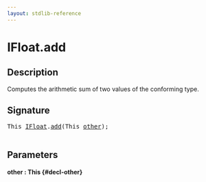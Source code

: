 ```yaml
---
layout: stdlib-reference
---
```


# IFloat\.add

## Description

Computes the arithmetic sum of two values of the conforming type.




## Signature 

<pre>
<span class="code_keyword">This</span> <a href="/stdlib-reference/interfaces/ifloat-01/index" class="code_type">IFloat</a>.<a href="/stdlib-reference/interfaces/ifloat-01/add">add</a>(<span class="code_keyword">This</span> <a href="/stdlib-reference/interfaces/ifloat-01/add#decl-other" class="code_param">other</a>);

</pre>

## Parameters

#### other  : This {#decl-other}

